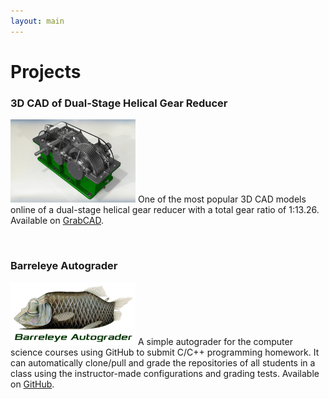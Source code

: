 ```yaml
---
layout: main
---
```


# Projects

### 3D CAD of Dual-Stage Helical Gear Reducer

<img class="list-img-left" width="200" src="assets/images/dual_stage_helical_gear_reducer.gif"/> One of the most popular 3D CAD models online of a dual-stage helical gear reducer with a total gear ratio of 1:13.26. Available on [GrabCAD](https://grabcad.com/library/dual-stage-helical-gear-reducer-1).

&nbsp;

### Barreleye Autograder

<img class="list-img-right" width="200" src="assets/images/barreleye-autograder.jpg"/> A simple autograder for the computer science courses using GitHub to submit C/C++ programming homework. It can automatically clone/pull and grade the repositories of all students in a class using the instructor-made configurations and grading tests. Available on [GitHub](https://github.com/xinchaosong/barreleye-autograder).
